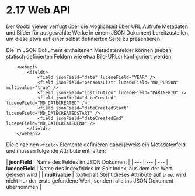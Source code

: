 # 2.17 Web API

Der Goobi viewer verfügt über die Möglichkeit über URL Aufrufe Metadaten und Bilder für ausgewählte Werke in einem JSON Dokument bereitzustellen, um diese etwa auf einer selbst definierten Seite zu präsentieren.

Die im JSON Dokument enthaltenen Metadatenfelder können \(neben statisch definierten Feldern wie etwa Bild-URLs\) konfiguriert werden:

```markup
    <webapi>
        <fields>
            <field jsonField="date" luceneField="YEAR" />
            <field jsonField="personsList" luceneField="MD_PERSON" multivalue="true" />
            <field jsonField="institution" luceneField="PARTNERID" />
            <field jsonField="dateCreated" luceneField="MD_DATECREATED" />
            <field jsonField="dateCreatedStart" luceneField="MD_DATECREATEDSTART" />
            <field jsonField="dateCreatedEnd" luceneField="MD_DATECREATEDEND" />
        </fields>
    </webapi>
```

Die einzelnen `<field>` Elemente definieren dabei jeweils ein Metadatenfeld und müssen folgende Attribute enthalten:  


| **jsonField** | Name des Feldes im JSON Dokument |
| --- | --- | --- |
| **luceneField** | Name des Indexfeldes im Solr Index, aus dem der Wert gelesen wird |
| **multivalue** | \(optional\) Steht dieses Attribute auf `true`, wird nicht nur der erste gefundene Wert, sondern alle ins JSON Dokument übernommen |

